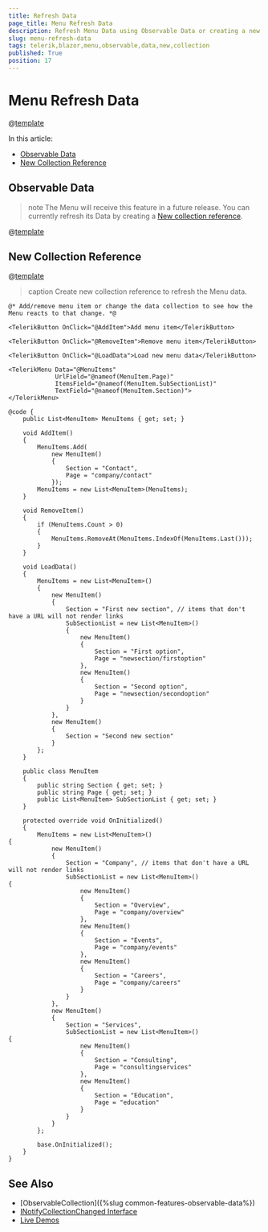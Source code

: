 ```yaml
---
title: Refresh Data
page_title: Menu Refresh Data
description: Refresh Menu Data using Observable Data or creating a new Collection reference.
slug: menu-refresh-data
tags: telerik,blazor,menu,observable,data,new,collection
published: True
position: 17
---
```


# Menu Refresh Data

@[template](/_contentTemplates/common/observable-data.md#intro)

In this article:
- [Observable Data](#observable-data)
- [New Collection Reference](#new-collection-reference)

## Observable Data

>note The Menu will receive this feature in a future release. You can currently refresh its Data by creating a [New collection reference](#new-collection-reference).

@[template](/_contentTemplates/common/observable-data.md#observable-data)

## New Collection Reference

@[template](/_contentTemplates/common/observable-data.md#refresh-data)

>caption Create new collection reference to refresh the Menu data.

````CSHTML
@* Add/remove menu item or change the data collection to see how the Menu reacts to that change. *@

<TelerikButton OnClick="@AddItem">Add menu item</TelerikButton>

<TelerikButton OnClick="@RemoveItem">Remove menu item</TelerikButton>

<TelerikButton OnClick="@LoadData">Load new menu data</TelerikButton>

<TelerikMenu Data="@MenuItems"
             UrlField="@nameof(MenuItem.Page)"
             ItemsField="@nameof(MenuItem.SubSectionList)"
             TextField="@nameof(MenuItem.Section)">
</TelerikMenu>

@code {
    public List<MenuItem> MenuItems { get; set; }

    void AddItem()
    {
        MenuItems.Add(
            new MenuItem()
            {
                Section = "Contact",
                Page = "company/contact"
            });
        MenuItems = new List<MenuItem>(MenuItems);
    }

    void RemoveItem()
    {
        if (MenuItems.Count > 0)
        {
            MenuItems.RemoveAt(MenuItems.IndexOf(MenuItems.Last()));
        }
    }

    void LoadData()
    {
        MenuItems = new List<MenuItem>()
        {
            new MenuItem()
            {
                Section = "First new section", // items that don't have a URL will not render links
                SubSectionList = new List<MenuItem>()
                {
                    new MenuItem()
                    {
                        Section = "First option",
                        Page = "newsection/firstoption"
                    },
                    new MenuItem()
                    {
                        Section = "Second option",
                        Page = "newsection/secondoption"
                    }
                }
            },
            new MenuItem()
            {
                Section = "Second new section"
            }
        };
    }

    public class MenuItem
    {
        public string Section { get; set; }
        public string Page { get; set; }
        public List<MenuItem> SubSectionList { get; set; }
    }

    protected override void OnInitialized()
    {
        MenuItems = new List<MenuItem>()
{
            new MenuItem()
            {
                Section = "Company", // items that don't have a URL will not render links
                SubSectionList = new List<MenuItem>()
{
                    new MenuItem()
                    {
                        Section = "Overview",
                        Page = "company/overview"
                    },
                    new MenuItem()
                    {
                        Section = "Events",
                        Page = "company/events"
                    },
                    new MenuItem()
                    {
                        Section = "Careers",
                        Page = "company/careers"
                    }
                }
            },
            new MenuItem()
            {
                Section = "Services",
                SubSectionList = new List<MenuItem>()
{
                    new MenuItem()
                    {
                        Section = "Consulting",
                        Page = "consultingservices"
                    },
                    new MenuItem()
                    {
                        Section = "Education",
                        Page = "education"
                    }
                }
            }
        };

        base.OnInitialized();
    }
}
````

## See Also

  * [ObservableCollection]({%slug common-features-observable-data%})
  * [INotifyCollectionChanged Interface](https://docs.microsoft.com/en-us/dotnet/api/system.collections.specialized.inotifycollectionchanged?view=netframework-4.8)
  * [Live Demos](https://demos.telerik.com/blazor-ui/)